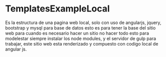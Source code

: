 # TemplatesExampleLocal
Es la estructura de una pagina web local, solo con uso de angularjs, jquery, bootstrap y mysql para base de datos esto es para tener la base del sitio web para cuando es necesario hacer un sitio no hacer todo esto para modelestar siempre instalar los node modules, y el servidor de gulp para trabajar, este sitio web esta renderizado y compuesto con codigo local de angular js.

